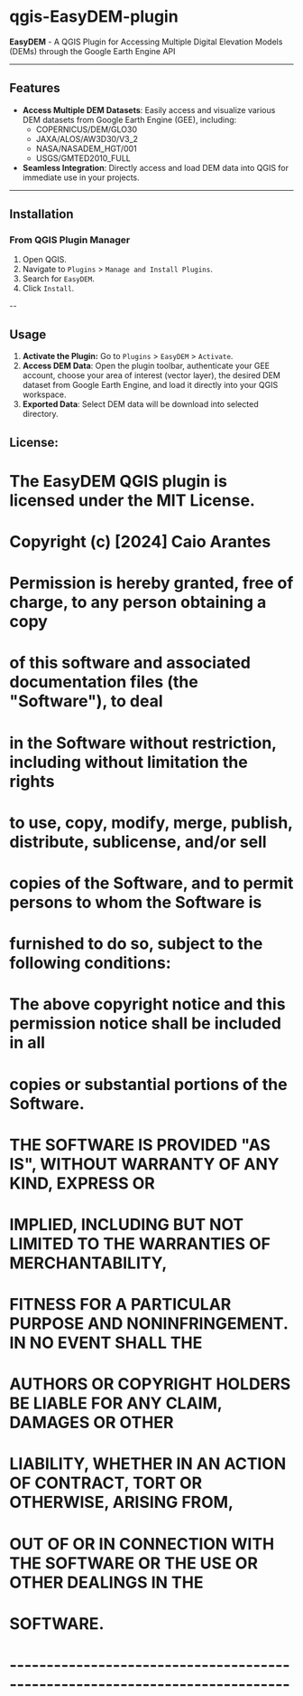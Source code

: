 # qgis-EasyDEM-plugin

**EasyDEM** - A QGIS Plugin for Accessing Multiple Digital Elevation Models (DEMs) through the Google Earth Engine API

---

## Features

- **Access Multiple DEM Datasets**: Easily access and visualize various DEM datasets from Google Earth Engine (GEE), including:
  - COPERNICUS/DEM/GLO30
  - JAXA/ALOS/AW3D30/V3_2
  - NASA/NASADEM_HGT/001
  - USGS/GMTED2010_FULL  
- **Seamless Integration**: Directly access and load DEM data into QGIS for immediate use in your projects.  

---

## Installation

### From QGIS Plugin Manager
1. Open QGIS.
2. Navigate to `Plugins` > `Manage and Install Plugins`.
3. Search for `EasyDEM`.
4. Click `Install`.

--

## Usage

1. **Activate the Plugin:** Go to `Plugins` > `EasyDEM` > `Activate`.
2. **Access DEM Data**: Open the plugin toolbar, authenticate your GEE account, choose your area of interest (vector layer), the desired DEM dataset from Google Earth Engine, and load it directly into your QGIS workspace.
4. **Exported Data**: Select DEM data will be download into selected directory.


## License:

# The EasyDEM QGIS plugin is licensed under the MIT License.
#
# Copyright (c) [2024] Caio Arantes
#
# Permission is hereby granted, free of charge, to any person obtaining a copy
# of this software and associated documentation files (the "Software"), to deal
# in the Software without restriction, including without limitation the rights
# to use, copy, modify, merge, publish, distribute, sublicense, and/or sell
# copies of the Software, and to permit persons to whom the Software is
# furnished to do so, subject to the following conditions:
#
# The above copyright notice and this permission notice shall be included in all
# copies or substantial portions of the Software.
#
# THE SOFTWARE IS PROVIDED "AS IS", WITHOUT WARRANTY OF ANY KIND, EXPRESS OR
# IMPLIED, INCLUDING BUT NOT LIMITED TO THE WARRANTIES OF MERCHANTABILITY,
# FITNESS FOR A PARTICULAR PURPOSE AND NONINFRINGEMENT. IN NO EVENT SHALL THE
# AUTHORS OR COPYRIGHT HOLDERS BE LIABLE FOR ANY CLAIM, DAMAGES OR OTHER
# LIABILITY, WHETHER IN AN ACTION OF CONTRACT, TORT OR OTHERWISE, ARISING FROM,
# OUT OF OR IN CONNECTION WITH THE SOFTWARE OR THE USE OR OTHER DEALINGS IN THE
# SOFTWARE.
# ----------------------------------------------------------------------------

